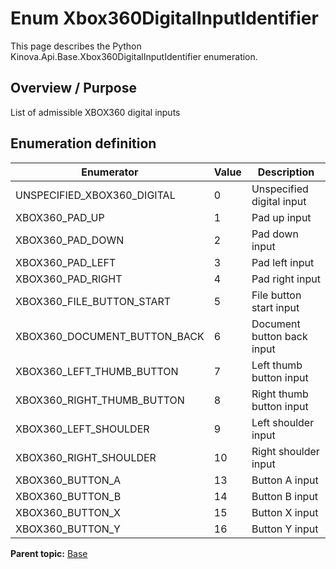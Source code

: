 # Enum Xbox360DigitalInputIdentifier

This page describes the Python Kinova.Api.Base.Xbox360DigitalInputIdentifier enumeration.

## Overview / Purpose

List of admissible XBOX360 digital inputs

## Enumeration definition

|Enumerator|Value|Description|
|----------|-----|-----------|
|UNSPECIFIED\_XBOX360\_DIGITAL|0|Unspecified digital input|
|XBOX360\_PAD\_UP|1|Pad up input|
|XBOX360\_PAD\_DOWN|2|Pad down input|
|XBOX360\_PAD\_LEFT|3|Pad left input|
|XBOX360\_PAD\_RIGHT|4|Pad right input|
|XBOX360\_FILE\_BUTTON\_START|5|File button start input|
|XBOX360\_DOCUMENT\_BUTTON\_BACK|6|Document button back input|
|XBOX360\_LEFT\_THUMB\_BUTTON|7|Left thumb button input|
|XBOX360\_RIGHT\_THUMB\_BUTTON|8|Right thumb button input|
|XBOX360\_LEFT\_SHOULDER|9|Left shoulder input|
|XBOX360\_RIGHT\_SHOULDER|10|Right shoulder input|
|XBOX360\_BUTTON\_A|13|Button A input|
|XBOX360\_BUTTON\_B|14|Button B input|
|XBOX360\_BUTTON\_X|15|Button X input|
|XBOX360\_BUTTON\_Y|16|Button Y input|

**Parent topic:** [Base](../references/summary_Base.md)

